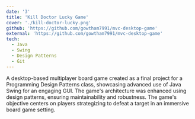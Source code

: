 ```yaml
---
date: '3'
title: 'Kill Doctor Lucky Game'
cover: './kill-doctor-lucky.png'
github: 'https://github.com/gowtham7991/mvc-desktop-game'
external: 'https://github.com/gowtham7991/mvc-desktop-game'
tech:
  - Java
  - Swing
  - Design Patterns
  - Git
---
```


A desktop-based multiplayer board game created as a final project for a Programming Design Patterns class, showcasing advanced use of Java Swing for an engaging GUI. The game's architecture was enhanced using design patterns, ensuring maintainability and robustness. The game's objective centers on players strategizing to defeat a target in an immersive board game setting.
